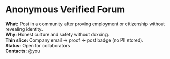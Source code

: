 # Anonymous Verified Forum
**What:** Post in a community after proving employment or citizenship without revealing identity.  
**Why:** Honest culture and safety without doxxing.  
**Thin slice:** Company email → proof → post badge (no PII stored).  
**Status:** Open for collaborators  
**Contacts:** @you
